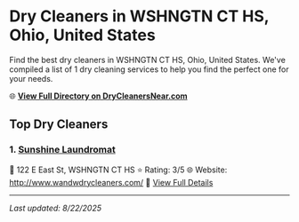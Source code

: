 # Dry Cleaners in WSHNGTN CT HS, Ohio, United States

Find the best dry cleaners in WSHNGTN CT HS, Ohio, United States. We've compiled a list of 1 dry cleaning services to help you find the perfect one for your needs.

🌐 **[View Full Directory on DryCleanersNear.com](https://drycleanersnear.com/city/US/Ohio/WSHNGTN%20CT%20HS)**

## Top Dry Cleaners

### 1. [Sunshine Laundromat](https://drycleanersnear.com/dryCleaner/689aa0952abe37ea0a65660d/sunshine-laundromat)
📍 122 E East St, WSHNGTN CT HS
⭐ Rating: 3/5
🌐 Website: http://www.wandwdrycleaners.com/
🔗 [View Full Details](https://drycleanersnear.com/dryCleaner/689aa0952abe37ea0a65660d/sunshine-laundromat)


---

*Last updated: 8/22/2025*
